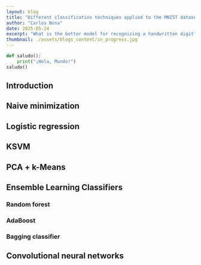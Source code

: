 ```yaml
---
layout: blog
title: "Different classification techniques applied to the MNIST dataset"
author: "Carlos Nosa"
date: 2025-05-24
excerpt: "What is the better model for recognizing a handwritten digit?"
thumbnail: ./assets/blogs_content/in_progress.jpg
---
```


```python
def saludo():
    print("¡Hola, Mundo!")
saludo()
```

## Introduction


## Naive minimization


## Logistic regression


## KSVM


## PCA + k-Means


## Ensemble Learning Classifiers


### Random forest


### AdaBoost


### Bagging classifier


## Convolutional neural networks
